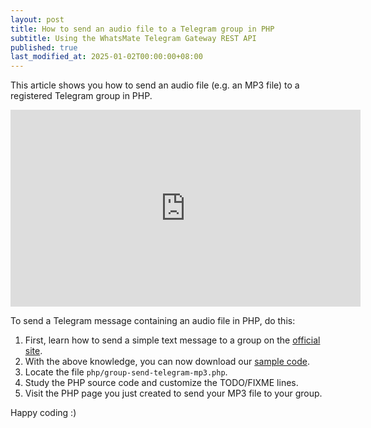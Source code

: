 ```yaml
---
layout: post
title: How to send an audio file to a Telegram group in PHP
subtitle: Using the WhatsMate Telegram Gateway REST API
published: true
last_modified_at: 2025-01-02T00:00:00+08:00
---
```


This article shows you how to send an audio file (e.g. an MP3 file) to a registered Telegram group in PHP.


<iframe width="560" height="315" src="https://www.youtube.com/embed/TwVvv6pdKn4?rel=0&cc_load_policy=1" frameborder="0" allowfullscreen></iframe>


To send a Telegram message containing an audio file in PHP, do this:

1. First, learn how to send a simple text message to a group on the [official site](https://www.whatsmate.net/telegram-group-message-api.html). 
2. With the above knowledge, you can now download our [sample code](https://github.com/whatsmate/telegram-demos/archive/master.zip).
3. Locate the file `php/group-send-telegram-mp3.php`. <script src="https://gist.github.com/whatsmate/412e942f5f7d91f076f44e127aeb73a0.js"></script>
4. Study the PHP source code and customize the TODO/FIXME lines.
5. Visit the PHP page you just created to send your MP3 file to your group.


Happy coding :) 


<br>
<script async src="//pagead2.googlesyndication.com/pagead/js/adsbygoogle.js"></script>
<ins class="adsbygoogle"
     style="display:inline-block;width:728px;height:90px"
     data-ad-client="ca-pub-7383487179928477"
     data-ad-slot="6959057004"></ins>
<script>
(adsbygoogle = window.adsbygoogle || []).push({});
</script>
<br>

